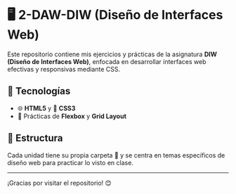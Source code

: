 # 🖥️ 2-DAW-DIW (Diseño de Interfaces Web)

Este repositorio contiene mis ejercicios y prácticas de la asignatura **DIW (Diseño de Interfaces Web)**, enfocada en desarrollar interfaces web efectivas y responsivas mediante CSS.

## 🚀 Tecnologías
- 🌐 **HTML5** y 🎨 **CSS3**
- 📐 Prácticas de **Flexbox** y **Grid Layout**

## 📂 Estructura
Cada unidad tiene su propia carpeta 📁 y se centra en temas específicos de diseño web para practicar lo visto en clase.

---

¡Gracias por visitar el repositorio! 😊
